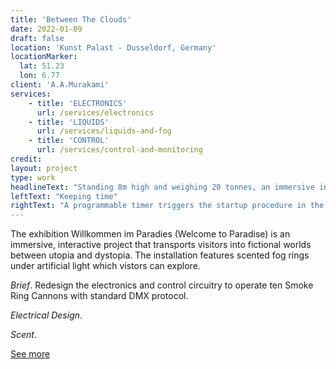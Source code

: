 ```yaml
---
title: 'Between The Clouds'
date: 2022-01-09
draft: false
location: 'Kunst Palast - Dusseldorf, Germany'
locationMarker:
  lat: 51.23
  lon: 6.77
client: 'A.A.Murakami'
services:
    - title: 'ELECTRONICS'
      url: /services/electronics
    - title: 'LIQUIDS'
      url: /services/liquids-and-fog
    - title: 'CONTROL'
      url: /services/control-and-monitoring
credit: 
layout: project
type: work
headlineText: "Standing 8m high and weighing 20 tonnes, an immersive installation that pays homage to the cyanobacteria, one of the world’s smallest living beings. The sculpture is a monument to their vital creation, which continues to provide the oxygen in every breath we take."
leftText: "Keeping time"
rightText: "A programmable timer triggers the startup procedure in the morning as the venue opens to the public. It makes sure all the fog machine heaters are warm enough to operate before the trigger signal is sent. This provides a consistent uninterrupted display for the public. The timer then shuts the sculpture down at closing time."
---
```


The exhibition Willkommen im Paradies (Welcome to Paradise) is an immersive, interactive project that transports visitors into fictional worlds between utopia and dystopia. The installation features scented fog rings under artificial light which vistors can explore.


*Brief*. Redesign the electronics and control circuitry to operate ten Smoke Ring Cannons with standard DMX protocol. 

*Electrical Design*. 

*Scent*. 



[See more](https://www.nrw-forum.de/en/exhibitions/welcome-to-paradise)
